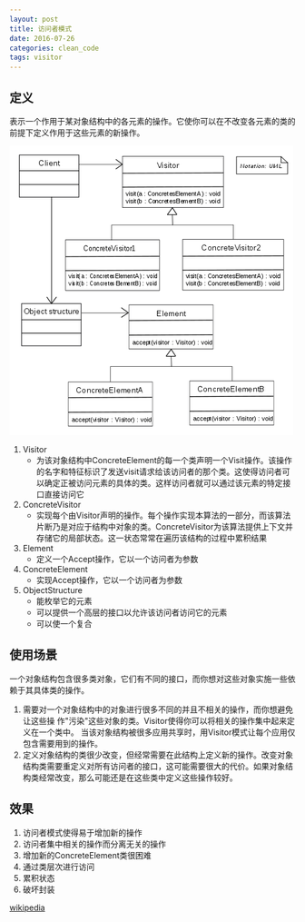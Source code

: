 ```yaml
---
layout: post
title: 访问者模式
date: 2016-07-26
categories: clean_code
tags: visitor
---
```





## 定义
表示一个作用于某对象结构中的各元素的操作。它使你可以在不改变各元素的类的前提下定义作用于这些元素的新操作。

![类图](/images/design_pattern/visitor.png)

1. Visitor
    * 为该对象结构中ConcreteElement的每一个类声明一个Visit操作。该操作的名字和特征标识了发送visit请求给该访问者的那个类。这使得访问者可以确定正被访问元素的具体的类。这样访问者就可以通过该元素的特定接口直接访问它
2. ConcreteVisitor
    * 实现每个由Visitor声明的操作。每个操作实现本算法的一部分，而该算法片断乃是对应于结构中对象的类。ConcreteVisitor为该算法提供上下文并存储它的局部状态。这一状态常常在遍历该结构的过程中累积结果
3. Element
    * 定义一个Accept操作，它以一个访问者为参数
4. ConcreteElement
    * 实现Accept操作，它以一个访问者为参数
5. ObjectStructure
    * 能枚举它的元素
    * 可以提供一个高层的接口以允许该访问者访问它的元素
    * 可以使一个复合

## 使用场景

一个对象结构包含很多类对象，它们有不同的接口，而你想对这些对象实施一些依赖于其具体类的操作。
1. 需要对一个对象结构中的对象进行很多不同的并且不相关的操作，而你想避免让这些操
作"污染"这些对象的类。Visitor使得你可以将相关的操作集中起来定义在一个类中。
当该对象结构被很多应用共享时，用Visitor模式让每个应用仅包含需要用到的操作。
2. 定义对象结构的类很少改变，但经常需要在此结构上定义新的操作。改变对象结构类需要重定义对所有访问者的接口，这可能需要很大的代价。如果对象结构类经常改变，那么可能还是在这些类中定义这些操作较好。

## 效果

1. 访问者模式使得易于增加新的操作
2. 访问者集中相关的操作而分离无关的操作
3. 增加新的ConcreteElement类很困难
4. 通过类层次进行访问
5. 累积状态
6. 破坏封装

[wikipedia](https://en.wikipedia.org/wiki/Visitor_pattern)  
